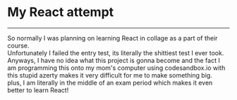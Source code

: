 # My React attempt

---

So normally I was planning on learning React in collage as a part of their course.</br>
Unfortunately I failed the entry test, its literally the shittiest test I ever took.</br>
Anyways, I have no idea what this project is gonna become and the fact I am programming this onto my mom's computer using codesandbox.io with this stupid azerty makes it very difficult for me to make something big.</br>
plus, I am literally in the middle of an exam period which makes it even better to learn React!
